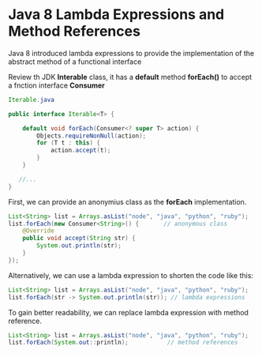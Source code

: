 # Java 8 Lambda Expressions and Method References #

Java 8 introduced lambda expressions to provide the implementation of the abstract method of a functional interface

Review th JDK **Interable** class, it has a **default** method **forEach()** to accept a fnction interface **Consumer** 

```java
Iterable.java

public interface Iterable<T> {

    default void forEach(Consumer<? super T> action) {
        Objects.requireNonNull(action);
        for (T t : this) {
            action.accept(t);
        }
    }

   //...
}
```

First, we can provide an anonymius class as the **forEach** implementation.

```java
List<String> list = Arrays.asList("node", "java", "python", "ruby");
list.forEach(new Consumer<String>() {       // anonymous class
    @Override
    public void accept(String str) {
        System.out.println(str);
    }
});
```

Alternatively, we can use a lambda expression to shorten the code like this:
```java
List<String> list = Arrays.asList("node", "java", "python", "ruby");
list.forEach(str -> System.out.println(str)); // lambda expressions
```

To gain better readability, we can replace lambda expression with method reference.

```java
List<String> list = Arrays.asList("node", "java", "python", "ruby");
list.forEach(System.out::println);           // method references
```
